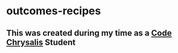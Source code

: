 # outcomes-recipes
## This was created during my time as a [Code Chrysalis](https://codechrysalis.io) Student